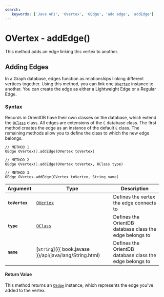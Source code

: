```yaml
---
search:
   keywords: ['Java API', 'OVertex', 'OEdge', 'add edge', 'addEdge']
---
```


# OVertex - addEdge()

This method adds an edge linking this vertex to another.

## Adding Edges

In a Graph database, edges function as relationships linking different vertices together.  Using this method, you can link one [`OVertex`](../OVertex.md) instance to another.  You can create the edge as either a Lightweight Edge or a Regular Edge.

### Syntax

Records in OrientDB have their own classes on the database, which extend the [`OClass`](../OClass.md) class.  All edges are extensions of the `E` database class.  The first method creates the edge as an instance of the default `E` class.  The remaining methods allow you to define the class to which the new edge belongs. 

```
// METHOD 1 
OEdge OVertex().addEdge(OVertex toVertex)

// METHOD 2 
OEdge OVertex().addEdge(OVertex toVertex, OClass type)

// METHOD 3 
OEdge OVertex.addEdge(OVertex toVertex, String name)
```

| Argument | Type | Description |
|---|---|---|
| **`toVertex`** | [`OVertex`](../OVertex.md) | Defines the vertex the edge connects to |
| **`type`** | [`OClass`](../OClass.md) | Defines the OrientDB database class the edge belongs to |
| **`name`** | [`String`]({{ book.javase }}/api/java/lang/String.html)  | Defines the OrientDB database class the edge belongs to |

#### Return Value

This method returns an [`OEdge`](../OEdge.md) instance, which represents the edge you've added to the vertex.

